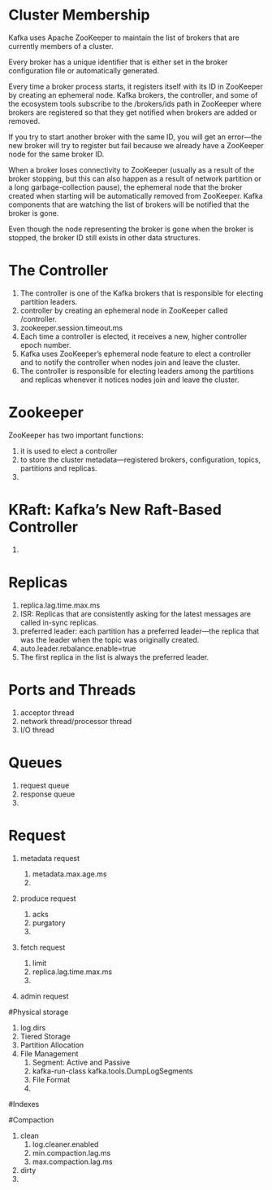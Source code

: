 #   Cluster Membership

Kafka uses Apache ZooKeeper to maintain the list of brokers that are currently members of a cluster.

Every broker has a unique identifier that is either set in the broker configuration file or automatically generated.

Every time a broker process starts, it registers itself with its ID in ZooKeeper by creating an ephemeral node.
Kafka brokers, the controller, and some of the ecosystem tools subscribe to the /brokers/ids path in ZooKeeper where brokers are registered so that they get notified when brokers are added or removed.

If you try to start another broker with the same ID, you will get an error—the new broker will try to register but fail because we already have a ZooKeeper node for the same broker ID.

When a broker loses connectivity to ZooKeeper (usually as a result of the broker stopping, but this can also happen as a result of network partition or a long garbage-collection pause), the ephemeral node that the broker created when starting will be automatically removed from ZooKeeper. Kafka components that are watching the list of brokers will be notified that the broker is gone.

Even though the node representing the broker is gone when the broker is stopped, the broker ID still exists in other data structures. 

#   The Controller

1) The controller is one of the Kafka brokers that is responsible for electing partition leaders.
2) controller by creating an ephemeral node in ZooKeeper called /controller.
3) zookeeper.session.timeout.ms
4) Each time a controller is elected, it receives a new, higher controller epoch number.
5) Kafka uses ZooKeeper’s ephemeral node feature to elect a controller and to notify the controller when nodes join and leave the cluster.
6) The controller is responsible for electing leaders among the partitions and replicas whenever it notices nodes join and leave the cluster.

#   Zookeeper
ZooKeeper has two important functions: 
1) it is used to elect a controller 
2) to store the cluster metadata—registered brokers, configuration, topics, partitions and replicas.
3) 
#   KRaft: Kafka’s New Raft-Based Controller

1) 


#   Replicas

1) replica.lag.time.max.ms
2) ISR: Replicas that are consistently asking for the latest messages are called in-sync replicas.
3) preferred leader: each partition has a preferred leader—the replica that was the leader when the topic was originally created.
4) auto.leader.rebalance.enable=true
5) The first replica in the list is always the preferred leader.



#   Ports and Threads

1) acceptor thread
2) network thread/processor thread
3) I/O thread

#   Queues

1) request queue
2) response queue
3) 


#   Request

1) metadata request 
   1) metadata.max.age.ms
   2) 

2) produce request
   1) acks
   2) purgatory
   3) 
3) fetch request
   1) limit
   2) replica.lag.time.max.ms
   3) 
4) admin request



#Physical storage

1) log.dirs
2) Tiered Storage
3) Partition Allocation
4) File Management
   1) Segment: Active and Passive
   2) kafka-run-class kafka.tools.DumpLogSegments
   3) File Format
   4) 


#Indexes

#Compaction
1) clean
   1) log.cleaner.enabled
   2) min.compaction.lag.ms
   3) max.compaction.lag.ms
2) dirty
3) 



